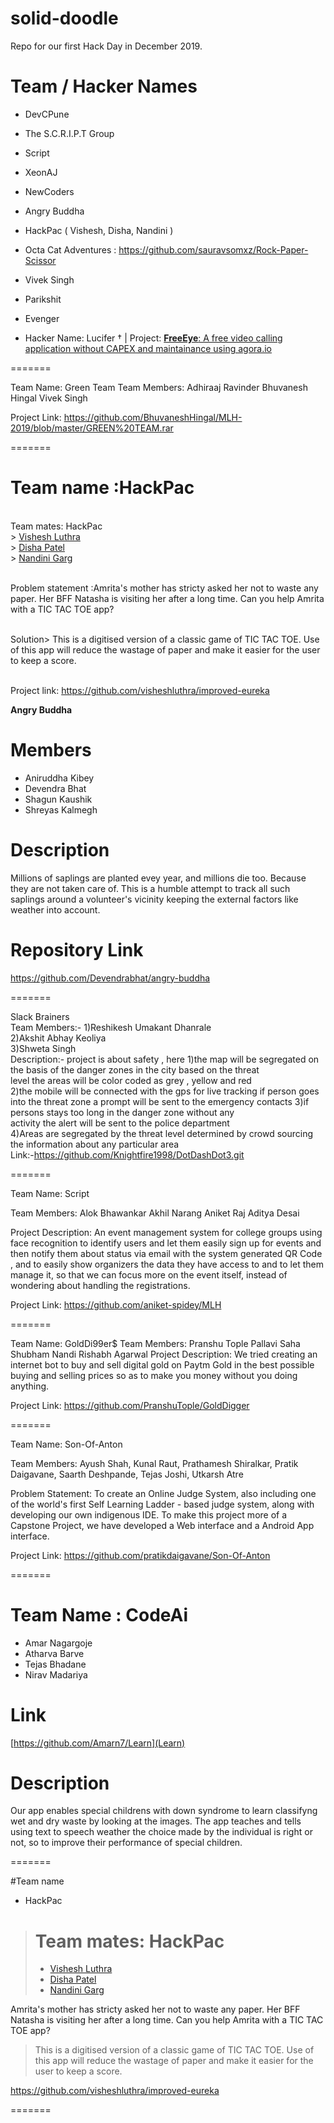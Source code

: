 # solid-doodle
Repo for our first Hack Day in December 2019.

# Team / Hacker Names

 * DevCPune
 
 
 * The S.C.R.I.P.T Group
 
 
 * Script
 
 
 * XeonAJ
 
 
 * NewCoders
 
 
 * Angry Buddha
 
 
 * HackPac ( Vishesh, Disha, Nandini )
 
 
 * Octa Cat Adventures : https://github.com/sauravsomxz/Rock-Paper-Scissor
 
 
 * Vivek Singh
 
 
 * Parikshit
 
 
 * Evenger


 * Hacker Name: Lucifer †  |  Project: [**FreeEye**: A free video calling application without CAPEX and maintainance using agora.io](https://github.com/amannirala13/FreeEye)
 
=======
 
 Team Name: Green Team
  Team Members:
          Adhiraaj Ravinder
          Bhuvanesh Hingal
          Vivek Singh
   
 Project Link: https://github.com/BhuvaneshHingal/MLH-2019/blob/master/GREEN%20TEAM.rar

=======

# Team name :HackPac
<br />Team mates: HackPac
<br />> [Vishesh Luthra](http://guthub.com/visheshluthra)
<br />> [Disha Patel](http://guthub.com/disha110)
<br />> [Nandini Garg](http://guthub.com/nandinigarg21)

<br /> Problem statement :Amrita's mother has stricty asked her not to waste any paper. Her BFF Natasha is visiting her after a long time. Can you help Amrita with a TIC TAC TOE app?

<br /> Solution> This is a digitised version of a classic game of TIC TAC TOE. Use of this app will reduce the wastage of paper and make it easier for the user to keep a score.

<br />Project link: https://github.com/visheshluthra/improved-eureka

**Angry Buddha**
 
# Members
 
 * Aniruddha Kibey
 * Devendra Bhat
 * Shagun Kaushik
 * Shreyas Kalmegh

# Description
Millions of saplings are planted evey year, and millions die too. Because they are not taken care of. 
This is a humble attempt to track all such saplings around a volunteer's vicinity keeping the external factors like weather into account.

# Repository Link
https://github.com/Devendrabhat/angry-buddha

=======

Slack Brainers  
    Team Members:-   1)Reshikesh Umakant Dhanrale  
                   2)Akshit Abhay Keoliya  
                   3)Shweta Singh  
    Description:- project is about safety , here 1)the map will be segregated on the basis of the danger zones in the city based on the threat    
    level the areas will be color coded as grey , yellow and red   
    2)the mobile will be connected with the gps for live tracking if person 
    goes into the threat zone a prompt will be sent to the emergency contacts 
    3)if persons stays too long in the danger zone without any   
    activity the alert will be sent to the police department  
    4)Areas are segregated by the threat level determined by crowd sourcing the information about any particular area   
   Link:-https://github.com/Knightfire1998/DotDashDot3.git  
   
=======

Team Name: Script

Team Members:
            Alok Bhawankar
            Akhil Narang
            Aniket Raj
            Aditya Desai

  Project Description:
             An event management system for college groups using face recognition to identify users and let them easily sign up for events and then notify them about status via email with the system generated QR Code , and to easily show organizers the data they have access to and to let them manage it, so that we can focus more on the event itself, instead of wondering about handling the registrations.

  Project Link:
		          https://github.com/aniket-spidey/MLH

=======

Team Name: GoldDi99er$
 Team Members: 
            Pranshu Tople
            Pallavi Saha
            Shubham Nandi
            Rishabh Agarwal
 Project Description:
             We tried creating an internet bot to buy and sell digital gold on Paytm Gold in the best possible buying and selling prices so as to make you money without you doing anything. 
             
Project Link:
		          https://github.com/PranshuTople/GoldDigger
              
=======

Team Name: Son-Of-Anton

 Team Members: Ayush Shah, Kunal Raut, Prathamesh Shiralkar, Pratik Daigavane, Saarth Deshpande, Tejas Joshi, Utkarsh Atre
 
 Problem Statement: To create an Online Judge System, also including one of the world's first Self Learning Ladder - based judge system, along with developing our own indigenous IDE. To make this project more of a Capstone Project, we have developed a Web interface and a Android App interface.
 
 Project Link: https://github.com/pratikdaigavane/Son-Of-Anton
 
=======

 # Team Name :  CodeAi
  * Amar Nagargoje
  * Atharva Barve
  * Tejas Bhadane
  * Nirav Madariya
  
 # Link 
 
 [https://github.com/Amarn7/Learn](Learn)

# Description
 
 Our app enables special childrens with down syndrome to learn classifyng wet and dry waste by looking at the images. The app teaches and tells using text to speech weather the choice made by the individual is right or not, so to improve their performance of special children.

=======

#Team name
* HackPac
> # Team mates: HackPac
> * [Vishesh Luthra](http://guthub.com/visheshluthra)
> * [Disha Patel](http://guthub.com/disha110)
> * [Nandini Garg](http://guthub.com/nandinigarg21)

Amrita's mother has stricty asked her not to waste any paper. Her BFF Natasha is visiting her after a long time. Can you help Amrita with a TIC TAC TOE app?

> This is a digitised version of a classic game of TIC TAC TOE. Use of this app will reduce the wastage of paper and make it easier for the user to keep a score.

https://github.com/visheshluthra/improved-eureka

=======
